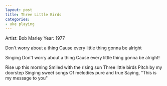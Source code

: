 ```yaml
---
layout: post
title: Three Little Birds
categories:
- uke playing
---
```

Artist: Bob Marley
Year: 1977

Don't worry about a thing
Cause every little thing gonna be alright

Singing Don't worry about a thing
Cause every little thing gonna be alright!

Rise up this morning
Smiled with the rising sun
Three little birds
Pitch by my doorstep
Singing sweet songs
Of melodies pure and true
Saying, "This is my message to you"
